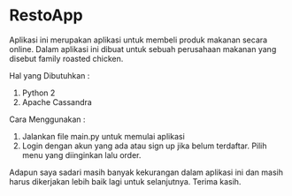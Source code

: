 # RestoApp
Aplikasi ini merupakan aplikasi untuk membeli produk makanan secara online. Dalam aplikasi ini dibuat untuk sebuah perusahaan makanan yang disebut family roasted chicken.

Hal yang Dibutuhkan :
1. Python 2
2. Apache Cassandra

Cara Menggunakan :
1. Jalankan file main.py untuk memulai aplikasi
2. Login dengan akun yang ada atau sign up jika belum terdaftar. Pilih menu yang diinginkan lalu order.

Adapun saya sadari masih banyak kekurangan dalam aplikasi ini dan masih harus dikerjakan lebih baik lagi untuk selanjutnya. Terima kasih.
